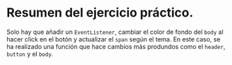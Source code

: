# Resumen del ejercicio práctico.
Solo hay que añadir un `EventListener`, cambiar el color de fondo del `body` al hacer click en el botón y actualizar el `span` según el tema. En este caso, se ha realizado una función que hace cambios más produndos como el `header`, `button` y el `body`.